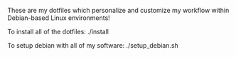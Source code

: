 These are my dotfiles which personalize and customize my workflow within Debian-based Linux environments!

To install all of the dotfiles:
./install

To setup debian with all of my software:
./setup_debian.sh










